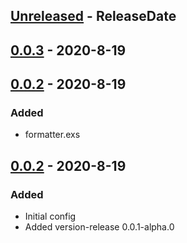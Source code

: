 <!-- next-header -->

## [Unreleased] - ReleaseDate

## [0.0.3] - 2020-8-19

## [0.0.2] - 2020-8-19
### Added
* formatter.exs

## [0.0.2] - 2020-8-19
### Added
* Initial config
* Added version-release 0.0.1-alpha.0

<!-- next-url -->
[Unreleased]: https://github.com/coingaming/loyalty-worker/compare/v0.0.3...HEAD
[0.0.3]: https://github.com/coingaming/loyalty-worker/compare/v0.0.2...v0.0.3
[0.0.2]: https://github.com/coingaming/loyalty-worker/compare/v0.0.2...v0.0.2
[0.0.2]: https://github.com/bulld0zer/elixir-version-release-tests/compare/v0.0.1...v0.0.2